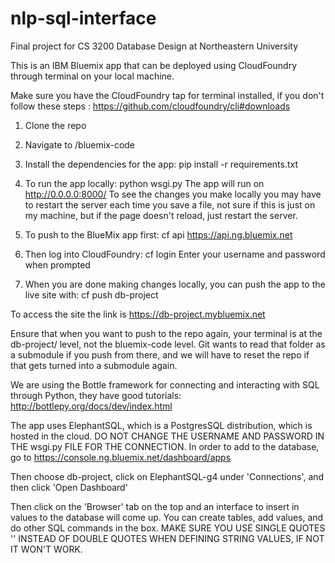 # nlp-sql-interface
Final project for CS 3200 Database Design at Northeastern University

This is an IBM Bluemix app that can be deployed using CloudFoundry through terminal on your local machine.

Make sure you have the CloudFoundry tap for terminal installed, if you don't follow these steps :
https://github.com/cloudfoundry/cli#downloads


1. Clone the repo

2. Navigate to /bluemix-code

3. Install the dependencies for the app: pip install -r requirements.txt

4. To run the app locally: python wsgi.py
   The app will run on http://0.0.0.0:8000/
   To see the changes you make locally you may have to restart the server each time you save a file,
   not sure if this is just on my machine, but if the page doesn't reload, just restart the server.

5. To push to the BlueMix app first: cf api https://api.ng.bluemix.net

6. Then log into CloudFoundry: cf login
   Enter your username and password when prompted

7. When you are done making changes locally, you can push the app to the live site with: cf push db-project

To access the site the link is https://db-project.mybluemix.net


Ensure that when you want to push to the repo again, your terminal is at the db-project/ level, not the 
bluemix-code level. Git wants to read that folder as a submodule if you push from there, and we will have to reset 
the repo if that gets turned into a submodule again. 

We are using the Bottle framework for connecting and interacting with SQL through Python, they have good tutorials:
http://bottlepy.org/docs/dev/index.html

The app uses ElephantSQL, which is a PostgresSQL distribution, which is hosted in the cloud. DO NOT CHANGE THE USERNAME AND PASSWORD IN THE wsgi.py FILE FOR THE CONNECTION. In order to add to the database, go to 
https://console.ng.bluemix.net/dashboard/apps 

Then choose db-project, click on ElephantSQL-g4 under 'Connections', and then click 'Open Dashboard'

Then click on the 'Browser' tab on the top and an interface to insert in values to the database will come up.
You can create tables, add values, and do other SQL commands in the box. 
MAKE SURE YOU USE SINGLE QUOTES '' INSTEAD OF DOUBLE QUOTES WHEN DEFINING STRING VALUES, IF NOT IT WON'T WORK.



